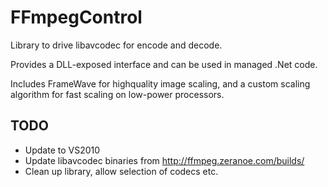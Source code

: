 FFmpegControl
=============
Library to drive libavcodec for encode and decode.

Provides a DLL-exposed interface and can be used in managed .Net code.

Includes FrameWave for highquality image scaling, and a custom scaling algorithm for fast scaling on low-power processors.

TODO
----
* Update to VS2010
* Update libavcodec binaries from http://ffmpeg.zeranoe.com/builds/
* Clean up library, allow selection of codecs etc.

